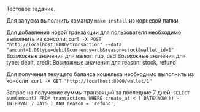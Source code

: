 Тестовое задание.

Для запуска выполнить команду `make install` из корневой папки

Для добавления новой транзакции для пользователя необходимо выполнить из консоли: `curl -X POST "http://localhost:8000/transaction" --data "amount=1.0&type=debit&currency=rub&reason=stock&wallet_id=1"` 
Возможные значения для валют: rub, usd
Возможные значения для type: debit, credit
Возможные значения для reason: stock, refund

Для получения текущего баланса кошелька необходимо выполнить из консоли: `curl -X GET "http://localhost:8000/wallet/1"`

Запрос на получение суммы транзакций за последние 7 дней:
`SELECT sum(amount) FROM transactions WHERE create_at < ( DATE(NOW()) - INTERVAL 7 DAYS ) AND reason = 'refund';`
